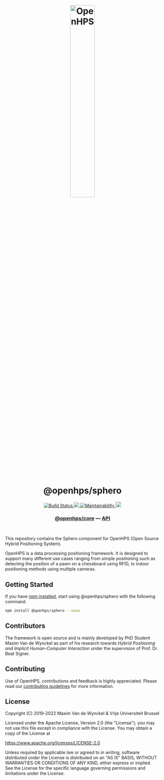 <h1 align="center">
  <img alt="OpenHPS" src="https://openhps.org/images/logo_text-512.png" width="40%" /><br />
  @openhps/sphero
</h1>
<p align="center">
    <a href="https://github.com/OpenHPS/openhps-sphero/actions/workflows/main.yml" target="_blank">
        <img alt="Build Status" src="https://github.com/OpenHPS/openhps-sphero/actions/workflows/main.yml/badge.svg">
    </a>
    <a href="https://codecov.io/gh/OpenHPS/openhps-sphero">
        <img src="https://codecov.io/gh/OpenHPS/openhps-sphero/branch/master/graph/badge.svg"/>
    </a>
    <a href="https://codeclimate.com/github/OpenHPS/openhps-sphero/" target="_blank">
        <img alt="Maintainability" src="https://img.shields.io/codeclimate/maintainability/OpenHPS/openhps-sphero">
    </a>
    <a href="https://badge.fury.io/js/@openhps%2Fsphero">
        <img src="https://badge.fury.io/js/@openhps%2Fsphero.svg" alt="npm version" height="18">
    </a>
</p>

<h3 align="center">
    <a href="https://github.com/OpenHPS/openhps-core">@openhps/core</a> &mdash; <a href="https://openhps.org/docs/csv">API</a>
</h3>

<br />

This repository contains the Sphero component for OpenHPS (Open Source Hybrid Positioning System). 

OpenHPS is a data processing positioning framework. It is designed to support many different use cases ranging from simple positioning such as detecting the position of a pawn on a chessboard using RFID, to indoor positioning methods using multiple cameras.

## Getting Started
If you have [npm installed](https://www.npmjs.com/get-npm), start using @openhps/sphero with the following command.
```bash
npm install @openhps/sphero --save
```

## Contributors
The framework is open source and is mainly developed by PhD Student Maxim Van de Wynckel as part of his research towards *Hybrid Positioning and Implicit Human-Computer Interaction* under the supervision of Prof. Dr. Beat Signer.

## Contributing
Use of OpenHPS, contributions and feedback is highly appreciated. Please read our [contributing guidelines](CONTRIBUTING.md) for more information.

## License
Copyright (C) 2019-2022 Maxim Van de Wynckel & Vrije Universiteit Brussel

Licensed under the Apache License, Version 2.0 (the "License"); you may not use this file except in compliance with the License. You may obtain a copy of the License at

https://www.apache.org/licenses/LICENSE-2.0

Unless required by applicable law or agreed to in writing, software distributed under the License is distributed on an "AS IS" BASIS, WITHOUT WARRANTIES OR CONDITIONS OF ANY KIND, either express or implied. See the License for the specific language governing permissions and limitations under the License.